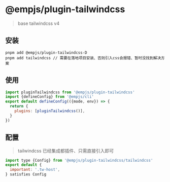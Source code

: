 # @empjs/plugin-tailwindcss
> base tailwindcss v4
## 安装 
```
pnpm add @empjs/plugin-tailwindcss-D
pnpm add tailwindcss // 需要在落地项目安装、否则引入css会报错、暂时没找到解决方案
```
## 使用 
```js
import pluginTailwindcss from '@empjs/plugin-tailwindcss'
import {defineConfig} from '@empjs/cli'
export default defineConfig(({mode, env}) => {
  return {
    plugins: [pluginTailwindcss()],
  }
})

```

## 配置
> tailwindcss 已经集成都插件、只需直接引入即可
```js
import type {Config} from '@empjs/plugin-tailwindcss/tailwindcss'
export default {
  important: '.tw-host',
} satisfies Config
```
